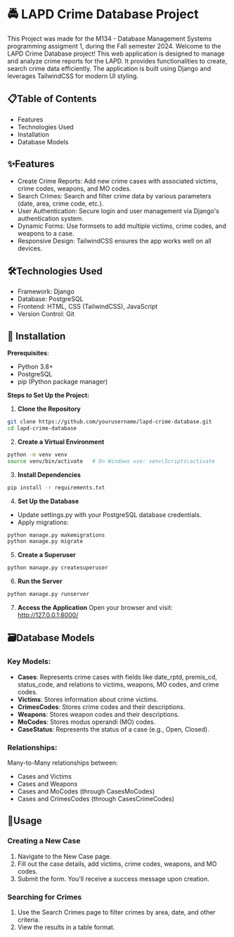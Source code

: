 # 🚔 LAPD Crime Database Project

This Project was made for the M134 - Database Management Systems programming assigment 1, during the Fall semester 2024.
Welcome to the LAPD Crime Database project! This web application is designed to manage and analyze crime reports for the LAPD.
It provides functionalities to create, search crime data efficiently. 
The application is built using Django and leverages TailwindCSS for modern UI styling.

## 📋Table of Contents
* Features
* Technologies Used
* Installation
* Database Models

##  ✨Features
* Create Crime Reports: Add new crime cases with associated victims, crime codes, weapons, and MO codes.
* Search Crimes: Search and filter crime data by various parameters (date, area, crime code, etc.).
* User Authentication: Secure login and user management via Django's authentication system.
* Dynamic Forms: Use formsets to add multiple victims, crime codes, and weapons to a case.
* Responsive Design: TailwindCSS ensures the app works well on all devices.

## 🛠Technologies Used
* Framework: Django
* Database: PostgreSQL
* Frontend: HTML, CSS (TailwindCSS), JavaScript
* Version Control: Git


## 🚀 Installation

**Prerequisites**:

* Python 3.8+
* PostgreSQL
* pip (Python package manager)

**Steps to Set Up the Project:**

1. **Clone the Repository**
```bash
git clone https://github.com/yourusername/lapd-crime-database.git
cd lapd-crime-database
```
2. **Create a Virtual Environment**
```bash
python -m venv venv
source venv/bin/activate   # On Windows use: venv\Scripts\activate
```
3. **Install Dependencies**
```bash
pip install -r requirements.txt
```
4. **Set Up the Database**
* Update settings.py with your PostgreSQL database credentials.
* Apply migrations:
```bash
python manage.py makemigrations
python manage.py migrate
```
5. **Create a Superuser**
```bash
python manage.py createsuperuser
```
6. **Run the Server**
```bash
python manage.py runserver
```
7. **Access the Application**
Open your browser and visit: http://127.0.0.1:8000/

## 🗃Database Models
### Key Models:
* **Cases**: Represents crime cases with fields like date_rptd, premis_cd, status_code, and relations to victims, weapons, MO codes, and crime codes.
* **Victims**: Stores information about crime victims.
* **CrimesCodes**: Stores crime codes and their descriptions.
* **Weapons**: Stores weapon codes and their descriptions.
* **MoCodes**: Stores modus operandi (MO) codes.
* **CaseStatus**: Represents the status of a case (e.g., Open, Closed).

### Relationships:
Many-to-Many relationships between:
* Cases and Victims
* Cases and Weapons
* Cases and MoCodes (through CasesMoCodes)
* Cases and CrimesCodes (through CasesCrimeCodes)

## 🔧Usage
### Creating a New Case
1. Navigate to the New Case page.
2. Fill out the case details, add victims, crime codes, weapons, and MO codes.
3. Submit the form. You'll receive a success message upon creation.
### Searching for Crimes
1. Use the Search Crimes page to filter crimes by area, date, and other criteria.
2. View the results in a table format.
